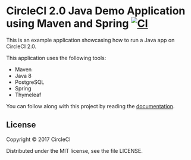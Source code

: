 # CircleCI 2.0 Java Demo Application using Maven and Spring [![CI](https://circleci.com/gh/CircleCI-Public/circleci-demo-java-spring.svg?style=shield&circle-token=:circle-token)](https://circleci.com/gh/CircleCI-Public/circleci-demo-java-spring)

This is an example application showcasing how to run a Java app on CircleCI 2.0.

This application uses the following tools: 

* Maven 
* Java 8 
* PostgreSQL 
* Spring 
* Thymeleaf

You can follow along with this project by reading the [documentation](https://circleci.com/docs/2.0/language-java/).

## License

Copyright © 2017 CircleCI

Distributed under the MIT license, see the file LICENSE.
